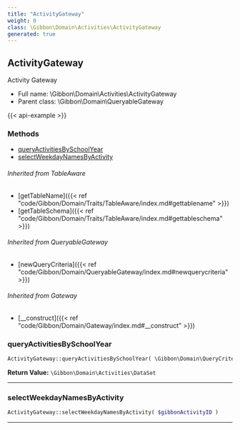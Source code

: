 ```yaml
---
title: "ActivityGateway"
weight: 0
class: \Gibbon\Domain\Activities\ActivityGateway
generated: true
---
```


## ActivityGateway 

Activity Gateway



* Full name: \Gibbon\Domain\Activities\ActivityGateway
* Parent class: \Gibbon\Domain\QueryableGateway

{{< api-example >}} 



### Methods

- [queryActivitiesBySchoolYear](#queryactivitiesbyschoolyear)
- [selectWeekdayNamesByActivity](#selectweekdaynamesbyactivity)




###### Inherited from TableAware
- [getTableName]({{< ref "code/Gibbon/Domain/Traits/TableAware/index.md#gettablename" >}})
- [getTableSchema]({{< ref "code/Gibbon/Domain/Traits/TableAware/index.md#gettableschema" >}})

###### Inherited from QueryableGateway
- [newQueryCriteria]({{< ref "code/Gibbon/Domain/QueryableGateway/index.md#newquerycriteria" >}})

###### Inherited from Gateway
- [__construct]({{< ref "code/Gibbon/Domain/Gateway/index.md#__construct" >}})



### queryActivitiesBySchoolYear



```php
ActivityGateway::queryActivitiesBySchoolYear( \Gibbon\Domain\QueryCriteria $criteria, $gibbonSchoolYearID ): \Gibbon\Domain\Activities\DataSet
```






**Return Value:**
`\Gibbon\Domain\Activities\DataSet`  



---

### selectWeekdayNamesByActivity



```php
ActivityGateway::selectWeekdayNamesByActivity( $gibbonActivityID )
```









---


